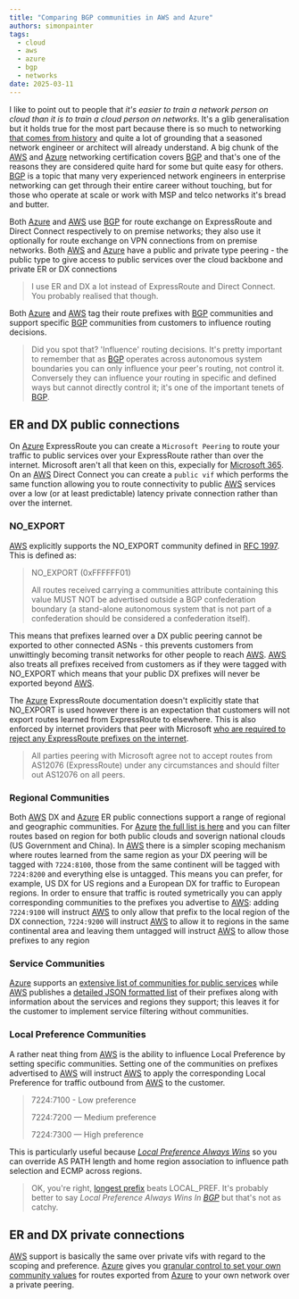 ```yaml
---
title: "Comparing BGP communities in AWS and Azure"
authors: simonpainter
tags:
  - cloud
  - aws
  - azure
  - bgp
  - networks
date: 2025-03-11
---
```


I like to point out to people that _it's easier to train a network person on cloud than it is to train a cloud person on networks_. It's a glib generalisation but it holds true for the most part because there is so much to networking [that comes from history](how-the-internet-works.md) and quite a lot of grounding that a seasoned network engineer or architect will already understand.
A big chunk of the [AWS](/tags/aws) and [Azure](/tags/azure) networking certification covers [BGP](/tags/bgp) and that's one of the reasons they are considered quite hard for some but quite easy for others. [BGP](/tags/bgp) is a topic that many very experienced network engineers in enterprise networking can get through their entire career without touching, but for those who operate at scale or work with MSP and telco networks it's bread and butter.
<!--truncate-->

Both [Azure](/tags/azure) and [AWS](/tags/aws) use [BGP](/tags/bgp) for route exchange on ExpressRoute and Direct Connect respectively to on premise networks; they also use it optionally for route exchange on VPN connections from on premise networks. Both [AWS](/tags/aws) and [Azure](/tags/azure) have a public and private type peering - the public type to give access to public services over the cloud backbone and private ER or DX connections

> I use ER and DX a lot instead of ExpressRoute and Direct Connect. You probably realised that though.

Both [Azure](/tags/azure) and [AWS](/tags/aws) tag their route prefixes with [BGP](/tags/bgp) communities and support specific [BGP](/tags/bgp) communities from customers to influence routing decisions.

> Did you spot that? 'Influence' routing decisions. It's pretty important to remember that as [BGP](/tags/bgp) operates
> across autonomous system boundaries you can only influence your peer's routing, not control it. Conversely
> they can influence your routing in specific and defined ways but cannot directly control it; it's one of the
> important tenets of [BGP](/tags/bgp).

## ER and DX public connections

On [Azure](/tags/azure) ExpressRoute you can create a `Microsoft Peering` to route your traffic to public services over your ExpressRoute rather than over the internet. Microsoft aren't all that keen on this, expecially for [Microsoft 365](https://learn.microsoft.com/en-us/microsoft-365/enterprise/azure-expressroute?view=o365-worldwide). On an [AWS](/tags/aws) Direct Connect you can create a `public vif` which performs the same function allowing you to route connectivity to public [AWS](/tags/aws) services over a low (or at least predictable) latency private connection rather than over the internet.

### NO_EXPORT

[AWS](/tags/aws) explicitly supports the NO_EXPORT community defined in [RFC 1997](https://www.rfc-editor.org/rfc/rfc1997.html). This is defined as:

> NO_EXPORT (0xFFFFFF01)
>
> All routes received carrying a communities attribute
> containing this value MUST NOT be advertised outside a BGP
> confederation boundary (a stand-alone autonomous system that
> is not part of a confederation should be considered a
> confederation itself).

This means that prefixes learned over a DX public peering cannot be exported to other connected ASNs - this prevents customers from unwittingly becoming transit networks for other people to reach [AWS](/tags/aws). [AWS](/tags/aws) also treats all prefixes received from customers as if they were tagged with NO_EXPORT which means that your public DX prefixes will never be exported beyond [AWS](/tags/aws).

The [Azure](/tags/azure) ExpressRoute documentation doesn't explicitly state that NO_EXPORT is used however there is an expectation that customers will not export routes learned from ExpressRoute to elsewhere. This is also enforced by internet providers that peer with Microsoft [who are required to reject any ExpressRoute prefixes on the internet](https://learn.microsoft.com/en-us/azure/internet-peering/policy).

> All parties peering with Microsoft agree not to accept routes from AS12076 (ExpressRoute) under any
> circumstances and should filter out AS12076 on all peers.

### Regional Communities

Both [AWS](/tags/aws) DX and [Azure](/tags/azure) ER public connections support a range of regional and geographic communities. For [Azure](/tags/azure) [the full list is here](https://learn.microsoft.com/en-us/azure/expressroute/expressroute-routing#bgp) and you can filter routes based on region for both public clouds and soverign national clouds (US Government and China).
In [AWS](/tags/aws) there is a simpler scoping mechanism where routes learned from the same region as your DX peering will be tagged with `7224:8100`, those from the same continent will be tagged with `7224:8200` and everything else is untagged. This means you can prefer, for example, US DX for US regions and a European DX for traffic to European regions. In order to ensure that traffic is routed symetrically you can apply corresponding communities to the prefixes you advertise to [AWS](/tags/aws): adding `7224:9100` will instruct [AWS](/tags/aws) to only allow that prefix to the local region of the DX connection, `7224:9200` will instruct [AWS](/tags/aws) to allow it to regions in the same continental area and leaving them untagged will instruct [AWS](/tags/aws) to allow those prefixes to any region

### Service Communities

[Azure](/tags/azure) supports an [extensive list of communities for public services](https://learn.microsoft.com/en-us/azure/expressroute/expressroute-routing#service-to-bgp-community-value) while [AWS](/tags/aws) publishes a [detailed JSON formatted list](https://ip-ranges.amazonaws.com/ip-ranges.json) of their prefixes along with information about the services and regions they support; this leaves it for the customer to implement service filtering without communities.

### Local Preference Communities

A rather neat thing from [AWS](/tags/aws) is the ability to influence Local Preference by setting specific communities. Setting one of the communities on prefixes advertised to [AWS](/tags/aws) will instruct [AWS](/tags/aws) to apply the corresponding Local Preference for traffic outbound from [AWS](/tags/aws) to the customer.

> 7224:7100 - Low preference
>
> 7224:7200 — Medium preference
>
> 7224:7300 — High preference

This is particularly useful because [_Local Preference Always Wins_](how-the-internet-works.md#path-selection) so you can override AS PATH length and home region association to influence path selection and ECMP across regions.

> OK, you're right, [longest prefix](longest-prefix-matching.md) beats LOCAL_PREF. It's probably better to say
> _Local Preference Always Wins In [BGP](/tags/bgp)_ but that's not as catchy.

## ER and DX private connections

[AWS](/tags/aws) support is basically the same over private vifs with regard to the scoping and preference. [Azure](/tags/azure) gives you [granular control to set your own community values](https://learn.microsoft.com/en-us/azure/expressroute/how-to-configure-custom-bgp-communities-portal) for routes exported from [Azure](/tags/azure) to your own network over a private peering.
